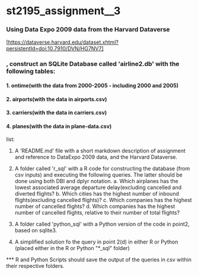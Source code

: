 # st2195_assignment__3

### Using Data Expo 2009 data from the Harvard Dataverse
[https://dataverse.harvard.edu/dataset.xhtml?persistentId=doi:10.7910/DVN/HG7NV7]
### , construct an SQLite Database called 'airline2.db' with the following tables:
#### 1. ontime(with the data from 2000-2005 - including 2000 and 2005)
#### 2. airports(with the data in airports.csv)
#### 3. carriers(with the data in carriers.csv)
#### 4. planes(with the data in plane-data.csv)

list:
1. A 'README.md' file with a short markdown description of assignment and reference to DataExpo 2009 data, and the Harvard Dataverse.
2. A folder called 'r_sql' with a R code for constructing the database (from csv inputs) and executing the following queries. The latter should be done using both DBI and dplyr notation. 
a. Which airplanes has the lowest associated average departure delay(excluding cancelled and diverted flights?
b. Which cities has the highest number of inbound flights(excluding cancelled flights)?
c. Which companies has the highest number of cancelled flights?
d. Which companies has the highest number of cancelled flights, relative to their number of total flights?

3. A folder called 'python_sql' with a Python version of the code in point2, based on sqlite3. 

4. A simplified solution fo the query in point 2(d) in either R or Python (placed either in the R or Python "*_sql" folder) 

*** R and Python Scripts should save the output of the queries in csv within their respective folders.
